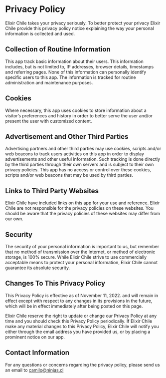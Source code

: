 # Privacy Policy

Elixir Chile takes your privacy seriously. To better protect your privacy Elixir Chile provide this privacy policy notice explaining the way your personal information is collected and used.


## Collection of Routine Information

This app track basic information about their users. This information includes, but is not limited to, IP addresses, browser details, timestamps and referring pages. None of this information can personally identify specific users to this app. The information is tracked for routine administration and maintenance purposes.


## Cookies

Where necessary, this app uses cookies to store information about a visitor’s preferences and history in order to better serve the user and/or present the user with customized content.


## Advertisement and Other Third Parties

Advertising partners and other third parties may use cookies, scripts and/or web beacons to track users activities on this app in order to display advertisements and other useful information. Such tracking is done directly by the third parties through their own servers and is subject to their own privacy policies. This app has no access or control over these cookies, scripts and/or web beacons that may be used by third parties.

## Links to Third Party Websites

Elixir Chile have included links on this app for your use and reference. Elixir Chile are not responsible for the privacy policies on these websites. You should be aware that the privacy policies of these websites may differ from our own.


## Security

The security of your personal information is important to us, but remember that no method of transmission over the Internet, or method of electronic storage, is 100% secure. While Elixir Chile strive to use commercially acceptable means to protect your personal information, Elixir Chile cannot guarantee its absolute security.


## Changes To This Privacy Policy

This Privacy Policy is effective as of November 11, 2022. and will remain in effect except with respect to any changes in its provisions in the future, which will be in effect immediately after being posted on this page.

Elixir Chile reserve the right to update or change our Privacy Policy at any time and you should check this Privacy Policy periodically. If Elixir Chile make any material changes to this Privacy Policy, Elixir Chile will notify you either through the email address you have provided us, or by placing a prominent notice on our app.


## Contact Information

For any questions or concerns regarding the privacy policy, please send us an email to [camilo@ninjas.cl](mailto:camilo@ninjas.cl)
